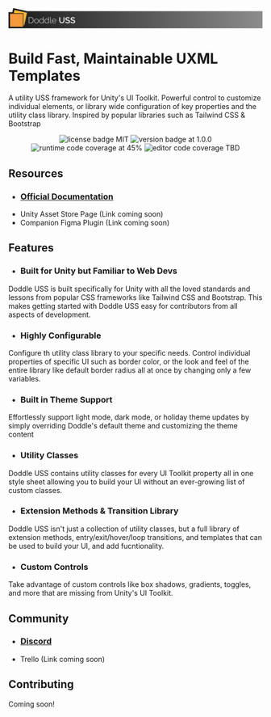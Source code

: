 ![doddle banner](Doddle_Banner.png)
<p align="center">
  <h1>Build Fast, Maintainable UXML Templates</h1>
  A utility USS framework for Unity's UI Toolkit. Powerful control to customize individual elements, or library wide configuration of key properties and the utility class library. Inspired by popular libraries such as Tailwind CSS & Bootstrap
</p>

<p align="center">
    <img src="https://img.shields.io/badge/License-MIT-blue" alt="license badge MIT">
    <img src="https://img.shields.io/badge/Version-0.9.0-green" alt="version badge at 1.0.0">
    <img src="https://img.shields.io/badge/Runtime_Code_Coverage-45%25-yellow" alt="runtime code coverage at 45%">
    <img src="https://img.shields.io/badge/Editor_Code_Coverage-TBD-lightgrey" alt="editor code coverage TBD">
</p>

## Resources
- ### [Official Documentation](https://doddleuss.com/)
- Unity Asset Store Page (Link coming soon)
- Companion Figma Plugin (Link coming soon)

## Features
- ### Built for Unity but Familiar to Web Devs
Doddle USS is built specifically for Unity with all the loved standards and lessons from popular CSS frameworks like Tailwind CSS and Bootstrap. This makes getting started with Doddle USS easy for contributors from all aspects of development.
- ### Highly Configurable
Configure th utility class library to your specific needs. Control individual properties of specific UI such as border color, or the look and feel of the entire library like default border radius all at once by changing only a few variables.
- ### Built in Theme Support
Effortlessly support light mode, dark mode, or holiday theme updates by simply overriding Doddle's default theme and customizing the theme content
- ### Utility Classes
Doddle USS contains utility classes for every UI Toolkit property all in one style sheet allowing you to build your UI without an ever-growing list of custom classes.
- ### Extension Methods & Transition Library
Doddle USS isn't just a collection of utility classes, but a full library of extension methods, entry/exit/hover/loop transitions, and templates that can be used to build your UI, and add fucntionality.
- ### Custom Controls
Take advantage of custom controls like box shadows, gradients, toggles, and more that are missing from Unity's UI Toolkit.

## Community
- ### [Discord](https://discord.gg/2TWfH3Vprh)
- Trello (Link coming soon)

## Contributing
Coming soon!
